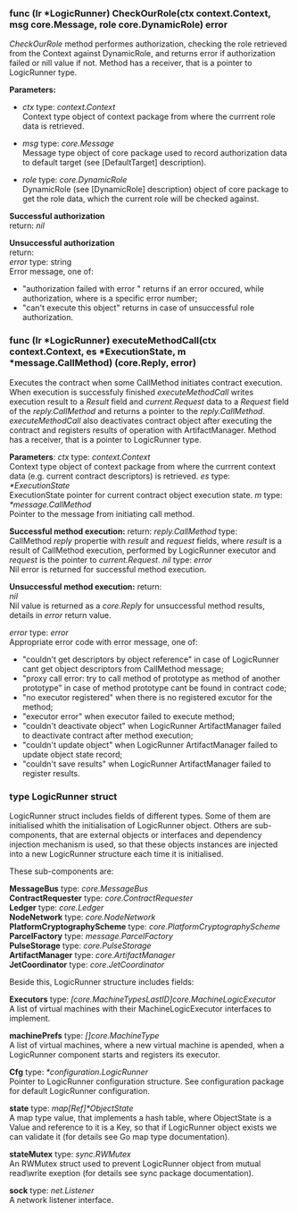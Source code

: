 ### func (lr *LogicRunner) CheckOurRole(ctx context.Context, msg core.Message, role core.DynamicRole) error

*CheckOurRole* method performes authorization, checking the role retrieved from the Context against DynamicRole, 
and returns error if authorization failed or nill value if not. Method has a receiver, that is a pointer to 
LogicRunner type.
  
**Parameters:**
- *ctx* type: *context.Context*  
  Context type object of context package from where the currrent role data is retrieved.

- *msg* type: *core.Message*  
  Message type object of core package used to record authorization data to default target 
  (see [DefaultTarget] description).

- *role* type: *core.DynamicRole*  
  DynamicRole (see [DynamicRole] description) object of core package to get the role data, which the current role 
  will be checked against.

**Successful authorization**  
return: *nil*

**Unsuccessful authorization**  
return:  
*error* type: string  
Error message, one of:  
* "authorization failed with error <error>" returns if an error occured, while authorization, 
where <error> is a specific error number;
* "can't execute this object" returns in case of unsuccessful role authorization.

### func (lr *LogicRunner) executeMethodCall(ctx context.Context, es *ExecutionState, m *message.CallMethod) (core.Reply, error)  
Executes the contract when some CallMethod initiates contract execution. 
When execution is successfuly finished *executeMethodCall* writes execution result to a *Result* field 
and *current.Request* data to a *Request* field of the *reply.CallMethod* and returns a pointer to the 
*reply.CallMethod*. *executeMethodCall* also deactivates contract object after executing the contract 
and registers results of operation with ArtifactManager. Method has a receiver, that is a pointer to LogicRunner type.

**Parameters**:
*ctx* type: *context.Context*  
 Context type object of context package from where the currrent context data (e.g. current contract descriptors) 
 is retrieved.
*es* type: *\*ExecutionState*  
 ExecutionState pointer for current contract object execution state.
*m* type: *\*message.CallMethod*  
 Pointer to the message from initiating call method. 

**Successful method execution:**
return: 
*reply.CallMethod* type:  
CallMethod *reply* propertie with *result* and *request* fields, where *result* is a result 
of CallMethod execution, performed by LogicRunner executor and *request* is the pointer to 
*current.Request*.
*nil* type: *error*   
Nil error is returned for successful method execution.	
	
**Unsuccessful method execution:**
return:  
*nil*   
Nil value is returned as a *core.Reply* for unsuccessful method results, details in *error* return value. 
			
*error* type: *error*   
Appropriate error code with error message, one of:  
* "couldn't get descriptors by object reference" in case of LogicRunner cant get object descriptors from CallMethod message; 
* "proxy call error: try to call method of prototype as method of another prototype" in case of method prototype cant be found in contract code;
* "no executor registered"	when there is no registered excutor for the method;
* "executor error" when executor failed to execute method;
* "couldn't deactivate object" when LogicRunner ArtifactManager failed to deactivate contract after method execution; 
* "couldn't update object" when LogicRunner ArtifactManager failed to update object state record;
* "couldn't save results" when LogicRunner ArtifactManager failed to register results.

### type LogicRunner struct

LogicRunner struct includes fields of different types. Some of them are initialised whith the initialisation of 
LogicRunner object. Others are sub-components, that are external objects or interfaces and dependency injection mechanism
is used, so that these objects instances are injected into a new LogicRunner structure each time it is initialised.

These sub-components are:

**MessageBus**                 type: *core.MessageBus*                 
**ContractRequester**          type: *core.ContractRequester*          
**Ledger**                     type: *core.Ledger*                     
**NodeNetwork**                type: *core.NodeNetwork*                
**PlatformCryptographyScheme** type: *core.PlatformCryptographyScheme* 
**ParcelFactory**              type: *message.ParcelFactory*           
**PulseStorage**               type: *core.PulseStorage*               
**ArtifactManager**            type: *core.ArtifactManager*            
**JetCoordinator** 		 type: *core.JetCoordinator*

Beside this, LogicRunner structure includes fields:

**Executors** type: *[core.MachineTypesLastID]core.MachineLogicExecutor*  
A list of virtual machines with their MachineLogicExecutor interfaces to implement. 

**machinePrefs** type: *[]core.MachineType*  
A list of virtual machines, where a new virtual machine is apended, when a LogicRunner component starts and registers its 	executor.  

**Cfg** type: *\*configuration.LogicRunner*  
Pointer to LogicRunner configuration structure. See configuration package for default LogicRunner configuration.

**state** type: *map[Ref]\*ObjectState*  
A map type value, that implements a hash table, where ObjectState is a Value and reference to it is a Key, so that if LogicRunner object exists we can validate it (for details see Go map type documentation).

**stateMutex** type: *sync.RWMutex*  
An RWMutex struct used to prevent LogicRunner object from mutual read\write exeption (for details see sync package documentation).  

**sock** type: *net.Listener*  
A network listener interface.
	
